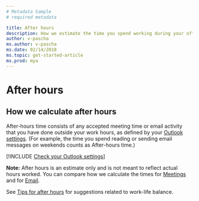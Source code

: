 ```yaml
---
# Metadata Sample
# required metadata

title: After hours
description: How we estimate the time you spend working during your official time off.
author: v-pascha
ms.author: v-pascha
ms.date: 02/14/2018
ms.topic: get-started-article
ms.prod: mya
---
```


# After hours 

## How we calculate after hours
After-hours time consists of any accepted meeting time or email activity that you have done outside your work hours, as defined by your [Outlook settings](https://outlook.office.com/owa/?path=/options/calendarappearance). (For example, the time you spend reading or sending email messages on weekends counts as After-hours time.) 

[!INCLUDE [Check your Outlook settings](../../Includes/to-check-your-outlook-settings.md)]

**Note:** After hours is an estimate only and is not meant to reflect actual hours worked. You can compare how we calculate the times for [Meetings](MyA-DB-Meetings.md) and for [Email](MyA-DB-Emails.md). 

See [Tips for after hours](../../Overview/Tips.md#tips-for-after-hours) for suggestions related to work-life balance.
